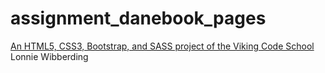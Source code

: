 # assignment_danebook_pages

[An HTML5, CSS3, Bootstrap, and SASS project of the Viking Code School](http://www.vikingcodeschool.com)
Lonnie Wibberding